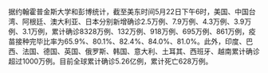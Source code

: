 据约翰霍普金斯大学和彭博统计，截至美东时间5月22日下午6时，美国、中国台湾、阿根廷、澳大利亚、日本分别新增确诊2.5万例、7.9万例、4.3万例、3.9万例、3.1万例，累计确诊8328万例、132万例、918万例、695万例、861万例，疫苗接种完毕比率为65.9%、80.1%、82.4%、84.0%、81.0%。此外，印度、巴西、法国、德国、英国、俄罗斯、韩国、意大利、土耳其、西班牙、越南累计确诊超过1000万例。目前全球累计确诊5.26亿例，累计死亡628万例。